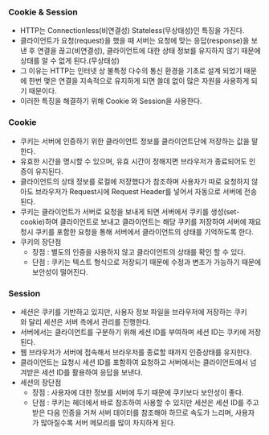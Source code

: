 ### Cookie & Session

- HTTP는 Connectionless(비연결성) Stateless(무상태성)인 특징을 가진다.
- 클라이언트가 요청(request)을 했을 때 서버는 요청에 맞는 응답(response)을 보낸 후 연결을 끊고(비연결성), 클라이언트에 대한 상태 정보를 유지하지 않기 때문에 상태를 알 수 없게 된다.(무상태성)
- 그 이유는 HTTP는 인터넷 상 불특정 다수의 통신 환경을 기초로 설계 되었기 때문에 한번 맺은 연결을 지속적으로 유지하게 되면 쓸데 없이 많은 자원을 사용하게 되기 때문이다.
- 이러한 특징을 해결하기 위해 Cookie 와 Session을 사용한다.

### Cookie

- 쿠키는 서버에 인증하기 위한 클라이언트 정보를 클라이언트단에 저장하는 값을 말한다.
- 유효한 시간을 명시할 수 있으며, 유효 시간이 정해지면 브라우저가 종료되어도 인증이 유지된다.
- 클라이언트의 상태 정보를 로컬에 저장했다가 참조하며 사용자가 따로 요청하지 않아도 브라우저가 Request시에 Request Header를 넣어서 자동으로 서버에 전송된다.
- 쿠키는 클라이언트가 서버로 요청을 보내게 되면 서버에서 쿠키를 생성(set-cookie)하여 클라이언트로 보내고 클라이언트는 해당 쿠키를 저장하여 서버에 재요청시 쿠키를 포함한 요청을 통해 서버에서 클라이언트의 상태를 기억하도록 한다.
- 쿠키의 장단점
    - 장점 : 별도의 인증을 사용하지 않고 클라이언트의 상태를 확인 할 수 있다.
    - 단점 : 쿠키는 텍스트 형식으로 저장되기 때문에 수정과 변조가 가능하기 때문에 보안성이 떨어진다.

### Session

- 세션은 쿠키를 기반하고 있지만, 사용자 정보 파일을 브라우저에 저장하는 쿠키와 달리 세션은 서버 측에서 관리를 진행한다.
- 서버에서는 클라이언트를 구분하기 위해 세션 ID를 부여하며 세션 ID는 쿠키에 저장된다.
- 웹 브라우저가 서버에 접속해서 브라우저를 종료할 때까지 인증상태를 유지한다.
- 클라이언트는 요청시 세션 ID를 포함하여 요청하고 서버에서는 클라이언트에서 넘겨받은 세션 ID를 활용하여 응답을 보낸다.
- 세션의 장단점
    - 장점 : 사용자에 대한 정보를 서버에 두기 때문에 쿠키보다 보안성이 좋다.
    - 단점 : 쿠키는 헤더에서 바로 참조하여 사용할 수 있지만 세션은 세션 ID를 주고받은 다음 인증을 거쳐 서버 데이터를 참조해야 하므로 속도가 느리며, 사용자가 많아질수록 서버 메모리를 많이 차지하게 된다.